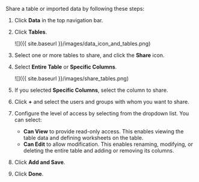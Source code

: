 Share a table or imported data by following these steps:

1. Click **Data** in the top navigation bar.

2. Click **Tables**.

    ![]({{ site.baseurl }}/images/data_icon_and_tables.png)

3. Select one or more tables to share, and click the **Share** icon.

4. Select **Entire Table** or **Specific Columns**.

    ![]({{ site.baseurl }}/images/share_tables.png)

5. If you selected **Specific Columns**, select the column to share.

6. Click **+** and select the users and groups with whom you want to share.

7. Configure the level of access by selecting from the dropdown list. You can select:
    -   **Can View** to provide read-only access. This enables viewing the table data and defining worksheets on the table.
    -   **Can Edit** to allow modification. This enables renaming, modifying, or deleting the entire table and adding or removing its columns.

8. Click **Add and Save**.

9. Click **Done**.
